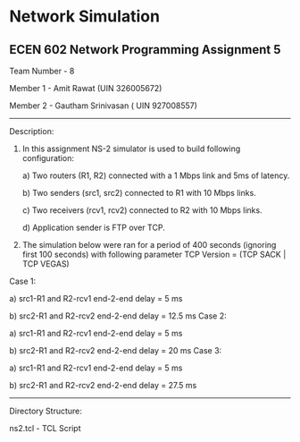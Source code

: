 
# Network Simulation


ECEN 602 Network Programming Assignment 5
-------------------------------------------------------------------------------------------------------------------------

Team Number - 8

Member 1 - Amit Rawat (UIN 326005672)

Member 2 - Gautham Srinivasan ( UIN 927008557)

------------------------------------------------------------------------------------------------------------------------
Description:

1. In this assignment NS-2 simulator is used to build following configuration:

   a) Two routers (R1, R2) connected with a 1 Mbps link and 5ms of latency.
   
   b) Two senders (src1, src2) connected to R1 with 10 Mbps links.
   
   c) Two receivers (rcv1, rcv2) connected to R2 with 10 Mbps links.
   
   d) Application sender is FTP over TCP.

2. The simulation below were ran for a period of 400 seconds (ignoring first 100 seconds) with following parameter TCP Version = (TCP SACK | TCP VEGAS)

Case 1:

   a) src1-R1 and R2-rcv1 end-2-end delay = 5 ms
   
   b) src2-R1 and R2-rcv2 end-2-end delay = 12.5 ms
Case 2:

   a) src1-R1 and R2-rcv1 end-2-end delay = 5 ms
   
   b) src2-R1 and R2-rcv2 end-2-end delay = 20 ms
Case 3:

   a) src1-R1 and R2-rcv1 end-2-end delay = 5 ms
   
   b) src2-R1 and R2-rcv2 end-2-end delay = 27.5 ms

--------------------------------------------------------------------------------------------------------------------------
Directory Structure:

ns2.tcl - TCL Script


